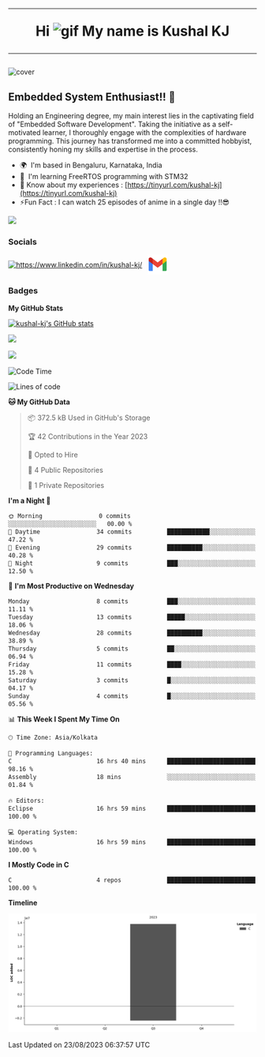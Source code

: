 <h1 align=center><hr>Hi <img src="https://user-images.githubusercontent.com/18350557/176309783-0785949b-9127-417c-8b55-ab5a4333674e.gif" alt="gif" height="32" width="32"> My name is Kushal KJ<hr></h1>

![cover](https://graph.org/file/53c59396be94840a1cc66.jpg)

Embedded System Enthusiast!! 🤖
----------------------------

Holding an Engineering degree, my main interest lies in the captivating field of "Embedded Software Development". Taking the initiative as a self-motivated learner, I thoroughly engage with the complexities of hardware programming. This journey has transformed me into a committed hobbyist, consistently honing my skills and expertise in the process.

* 🌍  I'm based in Bengaluru, Karnataka, India
* 🧠  I'm learning FreeRTOS programming with STM32
* 📄 Know about my experiences : [https://tinyurl.com/kushal-kj](https://tinyurl.com/kushal-kj)
* ⚡Fun Fact : I can watch 25 episodes of anime in a single day !!😎

<a href="https://www.github.com/kushal-kj" target="_blank" rel="noreferrer"><img
src="https://img.shields.io/github/followers/kushal-kj?logo=github&style=for-the-badge&color=0891b2&labelColor=1c1917" /></a>

### Socials
<p align="left">
<a href="https://linkedin.com/in/https://www.linkedin.com/in/kushal-kj/" target="blank"><img align="center" src="https://raw.githubusercontent.com/rahuldkjain/github-profile-readme-generator/master/src/images/icons/Social/linked-in-alt.svg" alt="https://www.linkedin.com/in/kushal-kj/" height="30" width="40" /></a>
&nbsp;
<a href="mailto:kushal.kuramkote@gmail.com" target="blank"><img align="center" src="https://raw.githubusercontent.com/github/explore/8f19e4dbbf13418dc1b1d58bb265953553c15a46/topics/gmail/gmail.png" alt="https://www.linkedin.com/in/kushal-kj/" height="40" width="40" /></a>
</p>


### Badges

<b>My GitHub Stats</b>

<a href="http://www.github.com/kushal-kj"><img src="https://github-readme-stats.vercel.app/api?username=kushal-kj&show_icons=true&hide=&count_private=true&title_color=0891b2&text_color=ffffff&icon_color=0891b2&bg_color=1c1917&hide_border=true&show_icons=true" alt="kushal-kj's GitHub stats" /></a>

<a href="http://www.github.com/kushal-kj"><img src="https://github-readme-streak-stats.herokuapp.com/?user=kushal-kj&stroke=ffffff&background=1c1917&ring=0891b2&fire=0891b2&currStreakNum=ffffff&currStreakLabel=0891b2&sideNums=ffffff&sideLabels=ffffff&dates=ffffff&hide_border=true" /></a>

![](https://komarev.com/ghpvc/?username=kushal-kj)

<!--START_SECTION:waka-->
![Code Time](http://img.shields.io/badge/Code%20Time-17%20hrs%2042%20mins-blue)

![Lines of code](https://img.shields.io/badge/From%20Hello%20World%20I%27ve%20Written-13.7%20million%20lines%20of%20code-blue)

**🐱 My GitHub Data** 

> 📦 372.5 kB Used in GitHub's Storage 
 > 
> 🏆 42 Contributions in the Year 2023
 > 
> 💼 Opted to Hire
 > 
> 📜 4 Public Repositories 
 > 
> 🔑 1 Private Repositories 
 > 
**I'm a Night 🦉** 

```text
🌞 Morning                0 commits           ░░░░░░░░░░░░░░░░░░░░░░░░░   00.00 % 
🌆 Daytime                34 commits          ████████████░░░░░░░░░░░░░   47.22 % 
🌃 Evening                29 commits          ██████████░░░░░░░░░░░░░░░   40.28 % 
🌙 Night                  9 commits           ███░░░░░░░░░░░░░░░░░░░░░░   12.50 % 
```
📅 **I'm Most Productive on Wednesday** 

```text
Monday                   8 commits           ███░░░░░░░░░░░░░░░░░░░░░░   11.11 % 
Tuesday                  13 commits          █████░░░░░░░░░░░░░░░░░░░░   18.06 % 
Wednesday                28 commits          ██████████░░░░░░░░░░░░░░░   38.89 % 
Thursday                 5 commits           ██░░░░░░░░░░░░░░░░░░░░░░░   06.94 % 
Friday                   11 commits          ████░░░░░░░░░░░░░░░░░░░░░   15.28 % 
Saturday                 3 commits           █░░░░░░░░░░░░░░░░░░░░░░░░   04.17 % 
Sunday                   4 commits           █░░░░░░░░░░░░░░░░░░░░░░░░   05.56 % 
```


📊 **This Week I Spent My Time On** 

```text
🕑︎ Time Zone: Asia/Kolkata

💬 Programming Languages: 
C                        16 hrs 40 mins      █████████████████████████   98.16 % 
Assembly                 18 mins             ░░░░░░░░░░░░░░░░░░░░░░░░░   01.84 % 

🔥 Editors: 
Eclipse                  16 hrs 59 mins      █████████████████████████   100.00 % 

💻 Operating System: 
Windows                  16 hrs 59 mins      █████████████████████████   100.00 % 
```

**I Mostly Code in C** 

```text
C                        4 repos             █████████████████████████   100.00 % 
```



**Timeline**

![Lines of Code chart](https://raw.githubusercontent.com/kushal-kj/kushal-kj/main/assets/bar_graph.png)


 Last Updated on 23/08/2023 06:37:57 UTC
<!--END_SECTION:waka-->

